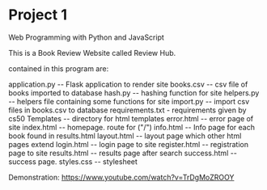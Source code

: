 # Project 1

Web Programming with Python and JavaScript

This is a Book Review Website called Review Hub.

contained in this program are:

application.py -- Flask application to render site
books.csv -- csv file of books imported to database
hash.py -- hashing function for site
helpers.py -- helpers file containing some functions for site
import.py -- import csv files in books.csv to database
requirements.txt - requirements given by cs50
Templates -- directory for html templates
error.html -- error page of site
index.html -- homepage. route for ("/")
info.html -- Info page for each book found in results.html
layout.html -- layout page which other html pages extend
login.html -- login page to site
register.html -- registration page to site
results.html -- results page after search
success.html -- success page.
styles.css -- stylesheet

Demonstration: https://www.youtube.com/watch?v=TrDgMoZROOY
